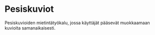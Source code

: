 Pesiskuviot
===========
Pesiskuvioiden mietintätyökalu, jossa käyttäjät pääsevät muokkaamaan kuvioita samanaikaisesti.
